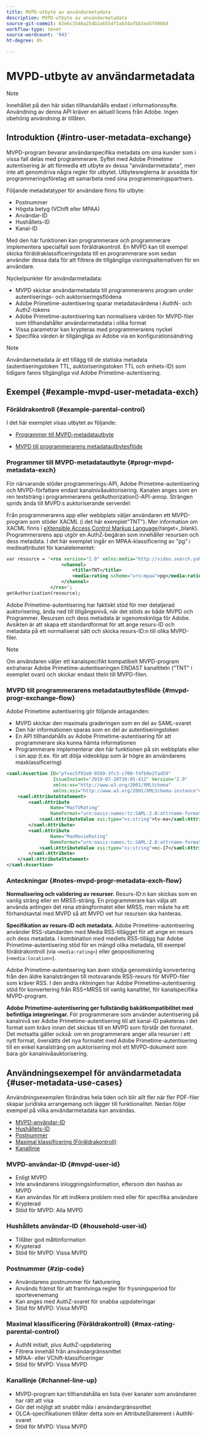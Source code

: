 ```yaml
---
title: MVPD-utbyte av användarmetadata
description: MVPD-utbyte av användarmetadata
source-git-commit: 02ebc3548a254b2a6554f1ab34afbb3ea5f09bb8
workflow-type: tm+mt
source-wordcount: '943'
ht-degree: 0%

---
```


# MVPD-utbyte av användarmetadata

>[!NOTE]
>
>Innehållet på den här sidan tillhandahålls endast i informationssyfte. Användning av denna API kräver en aktuell licens från Adobe. Ingen obehörig användning är tillåten.

## Introduktion {#intro-user-metadata-exchange}

MVPD-program bevarar användarspecifika metadata om sina kunder som i vissa fall delas med programmerare. Syftet med Adobe Primetime autentisering är att förmedla ett utbyte av dessa &quot;användarmetadata&quot;, men inte att genomdriva några regler för utbytet. Utbytesreglerna är avsedda för programmeringsföretag att samarbeta med sina programmeringspartners.

Följande metadatatyper för användare finns för utbyte:

* Postnummer
* Högsta betyg (VChift eller MPAA)
* Användar-ID
* Hushållets-ID
* Kanal-ID

Med den här funktionen kan programmerare och programmerare implementera specialfall som föräldrakontroll. En MVPD kan till exempel skicka föräldraklassificeringsdata till en programmerare som sedan använder dessa data för att filtrera de tillgängliga visningsalternativen för en användare.

Nyckelpunkter för användarmetadata:

* MVPD skickar användarmetadata till programmerarens program under autentiserings- och auktoriseringsflödena
* Adobe Primetime-autentisering sparar metadatavärdena i AuthN- och AuthZ-tokens
* Adobe Primetime-autentisering kan normalisera värden för MVPD-filer som tillhandahåller användarmetadata i olika format
* Vissa parametrar kan krypteras med programmerarens nyckel
* Specifika värden är tillgängliga av Adobe via en konfigurationsändring

>[!NOTE]
>
>Användarmetadata är ett tillägg till de statiska metadata (autentiseringstoken TTL, auktoriseringstoken TTL och enhets-ID) som tidigare fanns tillgängliga vid Adobe Primetime-autentisering.

## Exempel {#example-mvpd-user-metadata-exch}

### Föräldrakontroll {#example-parental-control}

I det här exemplet visas utbytet av följande:

* [Programmer till MVPD-metadatautbyte](#progr-mvpd-metadata-exch)

* [MVPD till programmerarens metadatautbytesflöde](#mvpd-progr-exchange-flow)

### Programmer till MVPD-metadatautbyte {#progr-mvpd-metadata-exch}

För närvarande stöder programmerings-API, Adobe Primetime-autentisering och MVPD-författare endast kanalnivåauktorisering. Kanalen anges som en ren textsträng i programmerarens getAuthorization()-API-anrop. Strängen sprids ända till MVPD:s auktoriserande serverdel:

Från programmerarens app eller webbplats väljer användaren ett MVPD-program som stöder XACML (i det här exemplet&quot;TNT&quot;). Mer information om XACML finns i [eXtensible Access Control Markup Language](https://en.wikipedia.org/wiki/XACML){target=_blank}.
Programmerarens app utgör en AuthZ-begäran som innehåller resursen och dess metadata.  I det här exemplet ingår en MPAA-klassificering av &quot;pg&quot; i medieattributet för kanalelementet:

```XML
var resource = '<rss version="2.0" xmlns:media="http://video.search.yahoo.com/mrss/">
                    <channel> 
                        <title>TNT</title> 
                        <media:rating scheme="urn:mpaa">pg</media:rating>
                    </channel>
                </rss>';
getAuthorization(resource);
```

Adobe Primetime-autentisering har faktiskt stöd för mer detaljerad auktorisering, ända ned till tillgångsnivå, när det stöds av både MVPD och Programmer. Resursen och dess metadata är ogenomskinliga för Adobe. Avsikten är att skapa ett standardformat för att ange resurs-ID och metadata på ett normaliserat sätt och skicka resurs-ID:n till olika MVPD-filer.

>[!NOTE]
>
>Om användaren väljer ett kanalspecifikt kompatibelt MVPD-program extraherar Adobe Primetime-autentiseringen ENDAST kanaltiteln (&quot;TNT&quot; i exemplet ovan) och skickar endast titeln till MVPD-filen.

### MVPD till programmerarens metadatautbytesflöde {#mvpd-progr-exchange-flow}

Adobe Primetime autentisering gör följande antaganden:

* MVPD skickar den maximala graderingen som en del av SAML-svaret
* Den här informationen sparas som en del av autentiseringstoken
* En API tillhandahålls av Adobe Primetime-autentisering för att programmerare ska kunna hämta informationen
* Programmerare implementerar den här funktionen på sin webbplats eller i sin app (t.ex. för att dölja videoklipp som är högre än användarens maxklassificering)

```XML
<saml:Assertion ID="pfxec5f92e0-8589-3fc3-c708-f4fb8e2fad59"
                 IssueInstant="2010-07-20T10:05:41Z" Version="2.0"
                 xmlns:xs="http://www.w3.org/2001/XMLSchema"
                 xmlns:xsi="http://www.w3.org/2001/XMLSchema-instance">
    <saml:AttributeStatement>
        <saml:Attribute
                Name="MaxTVRating"
                NameFormat="urn:oasis:names:tc:SAML:2.0:attrname-format:basic">
            <saml:AttributeValue xsi:type="xs:string">tv-ma</saml:AttributeValue>
        </saml:Attribute>
        <saml:Attribute
                Name="MaxMovieRating"
                NameFormat="urn:oasis:names:tc:SAML:2.0:attrname-format:basic">
            <saml:AttributeValue xsi:type="xs:string">nc-17</saml:AttributeValue>
        </saml:Attribute>
    </saml:AttributeStatement>
</saml:Assertion>
```

### Anteckningar {#notes-mvpd-progr-metadata-exch-flow}

**Normalisering och validering av resurser.** Resurs-ID:n kan skickas som en vanlig sträng eller en MRSS-sträng. En programmerare kan välja att använda antingen det rena strängformatet eller MRSS, men måste ha ett förhandsavtal med MVPD så att MVPD vet hur resursen ska hanteras.

**Specifikation av resurs-ID och metadata.** Adobe Primetime-autentisering använder RSS-standarden med Media RSS-tillägget för att ange en resurs och dess metadata. I kombination med mediets RSS-tillägg har Adobe Primetime-autentisering stöd för en mängd olika metadata, till exempel föräldrakontroll (via `<media:rating>`) eller geopositionering (`<media:location>`).

Adobe Primetime-autentisering kan även stödja genomskinlig konvertering från den äldre kanalsträngen till motsvarande RSS-resurs för MVPD-filer som kräver RSS. I den andra riktningen har Adobe Primetime-autentisering stöd för konvertering från RSS+MRSS till vanlig kanaltitel, för kanalspecifika MVPD-program.

**Adobe Primetime-autentisering ger fullständig bakåtkompatibilitet med befintliga integreringar.** För programmerare som använder autentisering på kanalnivå ser Adobe Primetime-autentisering till att kanal-ID paketeras i det format som krävs innan det skickas till en MVPD som förstår det formatet. Det motsatta gäller också: om en programmerare anger alla resurser i ett nytt format, översätts det nya formatet med Adobe Primetime-autentisering till en enkel kanalsträng om auktorisering mot ett MVPD-dokument som bara gör kanalnivåauktorisering.

## Användningsexempel för användarmetadata {#user-metadata-use-cases}

Användningsexemplen förändras hela tiden och blir allt fler när fler PDF-filer skapar juridiska arrangemang och lägger till funktionalitet. Nedan följer exempel på vilka användarmetadata kan användas.

* [MVPD-användar-ID](#mvpd-user-id)
* [Hushållets-ID](#household-user-id)
* [Postnummer](#zip-code)
* [Maximal klassificering (Föräldrakontroll)](#max-rating-parental-control)
* [Kanallinje](#channel-line-up)

### MVPD-användar-ID {#mvpd-user-id}

* Enligt MVPD
* Inte användarens inloggningsinformation, eftersom den hashas av MVPD
* Kan användas för att indikera problem med eller för specifika användare
* Krypterad
* Stöd för MVPD: Alla MVPD

### Hushållets användar-ID {#household-user-id}

* Tillåter god måttinformation
* Krypterad
* Stöd för MVPD: Vissa MVPD

### Postnummer {#zip-code}

* Användarens postnummer för fakturering
* Används främst för att framtvinga regler för frysningsperiod för sportevenemang
* Kan anges med AuthZ-svaret för snabba uppdateringar
* Stöd för MVPD: Vissa MVPD

### Maximal klassificering (Föräldrakontroll) {#max-rating-parental-control}

* AuthN initialt, plus AuthZ-uppdatering
* Filtrera innehåll från användargränssnittet
* MPAA- eller VChift-klassificeringar
* Stöd för MVPD: Vissa MVPD

### Kanallinje {#channel-line-up}

* MVPD-program kan tillhandahålla en lista över kanaler som användaren har rätt att visa
* Gör det möjligt att snabbt måla i användargränssnittet
* OLCA-specifikationen tillåter detta som en AttributeStatement i AuthN-svaret
* Stöd för MVPD: Vissa MVPD

<!--
>[!RELATEDINFORMATION]
>
>* [Proxy MVPD Web Service](/help/authentication/proxy-mvpd-webserv.md)
>* [Content Metadata Exhange](/help/authentication/mvpd-content-metadata-exchange.md)
>* [OLCA AuthN / AuthZ Specification](https://www.cablelabs.com/specifications/CL-SP-AUTH1.0-I04-120621.pdf){target=_blank}
>* [User Metadata (Programmer Integration Guide)](/help/authentication/user-metadata-feature.md)
-->
